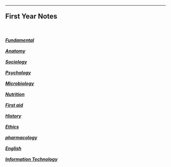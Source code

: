 <html>
  <head>
    
  </head>
  
  <body>
    <h2><hr> First Year Notes</h2>
    <br>
    <h5>
      <a link href="https://drive.google.com/drive/folders/10r60bCDUnzCvBhXK1mcmnTayY4p0Cl0X?usp=drive_link">Fundamental</a>
      <br><br>
      <a link href="https://drive.google.com/drive/folders/10hInE3FwsuQqU-GmrkaI-jqE9qmJ0w3l?usp=drive_link">Anatomy</a><br><br>
      <a link href="https://drive.google.com/drive/folders/10jRZuJskz6aBm8S-3s1UuMdMdr8Dh_6g?usp=drive_link">Sociology</a><br><br>
       <a link href="https://drive.google.com/drive/folders/10k3lMr4dvuaMTYUgTEiuhljql4sZYzTe?usp=drive_link">Psychology</a><br><br>
      <a link href="https://drive.google.com/drive/folders/10i4vZi0TWqnMHpXluQ4eHnf-FHoA37Z7?usp=drive_link">Microbiology</a><br><br>
      <a link href="https://drive.google.com/drive/folders/11H4CfgInFC9dkA2WJJjyR9yWoA-zANH_?usp=drive_link">Nutrition</a><br><br>
      <a link href="https://drive.google.com/drive/folders/1XjMi-UPoypK2P-ZNv2ZGnF7jttZHnZHk?usp=drive_link">First aid</a><br><br>
      <a link href="https://drive.google.com/drive/folders/1rtMHQ0tbuxsi54gFdGQ2_Gv6K4bLPFW7?usp=drive_link">History</a><br><br>
      <a link href="https://drive.google.com/drive/folders/1zBjLrr8t4733CUKywB-z3pLw9A_7RATO?usp=drive_link">Ethics</a><br><br>
      <a link href="https://drive.google.com/drive/folders/1JYPzC3hpnUyqNT21F49iS8I3hQMmvLqi?usp=drive_link">pharmacology</a><br><br>
      <a link href="https://drive.google.com/drive/folders/1Yo0Geg9pt5n22TI0-9OjnHhFJhQftYiS?usp=drive_link">English</a><br><br>
      <a link href="https://drive.google.com/drive/folders/1tX9Hc0RMl0S94AsHxYTOtbwKOGYbKQn4?usp=drive_link">Information Technology</a><br><br>
    </h5>
  </body>
  
</html>

